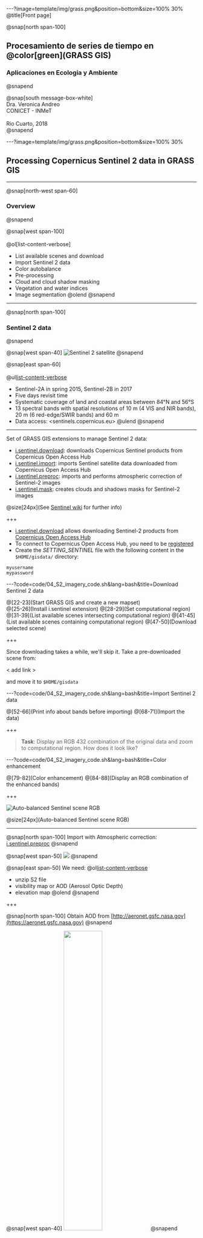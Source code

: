 ---?image=template/img/grass.png&position=bottom&size=100% 30%
@title[Front page]

@snap[north span-100]
<br>
<h2>Procesamiento de series de tiempo en @color[green](GRASS GIS)</h2>
<h3>Aplicaciones en Ecologia y Ambiente</h3>
@snapend

@snap[south message-box-white]
<br>Dra. Veronica Andreo<br>CONICET - INMeT<br><br>Rio Cuarto, 2018<br>
@snapend

---?image=template/img/grass.png&position=bottom&size=100% 30%

## Processing Copernicus Sentinel 2 data in GRASS GIS

---

@snap[north-west span-60]
<h3>Overview</h3>
@snapend

@snap[west span-100]
<br><br>
@ol[list-content-verbose]
- List available scenes and download
- Import Sentinel 2 data
- Color autobalance
- Pre-processing
- Cloud and cloud shadow masking
- Vegetation and water indices
- Image segmentation
@olend
@snapend

---

@snap[north span-100]
<h3>Sentinel 2 data</h3>
@snapend

@snap[west span-40]
![Sentinel 2 satellite](assets/img/sentinel2.jpg)
@snapend

@snap[east span-60]
<br><br>
@ul[list-content-verbose](false)
- Sentinel-2A in spring 2015, Sentinel-2B in 2017
- Five days revisit time
- Systematic coverage of land and coastal areas between 84°N and 56°S
- 13 spectral bands with spatial resolutions of 10 m (4 VIS and NIR bands), 20 m (6 red-edge/SWIR bands) and 60 m
- Data access: <sentinels.copernicus.eu>
@ulend
@snapend

---

Set of GRASS GIS extensions to manage Sentinel 2 data:

- [i.sentinel.download](https://grass.osgeo.org/grass7/manuals/addons/i.sentinel.download.html): downloads Copernicus Sentinel products from Copernicus Open Access Hub
- [i.sentinel.import](https://grass.osgeo.org/grass7/manuals/addons/i.sentinel.import.html): imports Sentinel satellite data downloaded from Copernicus Open Access Hub
- [i.sentinel.preproc](https://grass.osgeo.org/grass7/manuals/addons/i.sentinel.preproc.html): imports and performs atmospheric correction of Sentinel-2 images
- [i.sentinel.mask](https://grass.osgeo.org/grass7/manuals/addons/i.sentinel.mask.html): creates clouds and shadows masks for Sentinel-2 images

@size[24px](See <a href="https://grasswiki.osgeo.org/wiki/SENTINEL">Sentinel wiki</a> for further info)

+++

- [i.sentinel.download](https://grass.osgeo.org/grass7/manuals/addons/i.sentinel.download.html)
allows downloading Sentinel-2 products from [Copernicus Open Access Hub](https://scihub.copernicus.eu/)
- To connect to Copernicus Open Access Hub, you need to be [registered](https://scihub.copernicus.eu/dhus/#/self-registration)
- Create the *SETTING_SENTINEL* file with the following content in the `$HOME/gisdata/` directory:

```
myusername
mypassword
```
    
---?code=code/04_S2_imagery_code.sh&lang=bash&title=Download Sentinel 2 data

@[22-23](Start GRASS GIS and create a new mapset)            
@[25-26](Install i.sentinel extension)
@[28-29](Set computational region)
@[31-39](List available scenes intersecting computational region)
@[41-45](List available scenes containing computational region)
@[47-50](Download selected scene)

+++

Since downloading takes a while, we'll skip it. Take a pre-downloaded scene from:

< add link >

and move it to `$HOME/gisdata`

---?code=code/04_S2_imagery_code.sh&lang=bash&title=Import Sentinel 2 data

@[52-66](Print info about bands before importing)
@[68-71](Import the data)
   
+++

> **Task**: Display an RGB 432 combination of the original data and zoom to computational region. How does it look like?

---?code=code/04_S2_imagery_code.sh&lang=bash&title=Color enhancement

@[79-82](Color enhancement)
@[84-88](Display an RGB combination of the enhanced bands)

+++

![Auto-balanced Sentinel scene RGB](assets/img/S2_color_enhance_uncorr.png)

@size[24px](Auto-balanced Sentinel scene RGB)

---

@snap[north span-100]
Import with Atmospheric correction: <a href="https://grass.osgeo.org/grass7/manuals/addons/i.sentinel.preproc.html">i.sentinel.preproc</a>
@snapend

@snap[west span-50]
![](https://grass.osgeo.org/grass74/manuals/addons/i_sentinel_preproc_GWF.png)
@snapend

@snap[east span-50]
We need:
@ol[list-content-verbose](false)
- unzip S2 file
- visibility map or AOD (Aerosol Optic Depth)
- elevation map
@olend
@snapend

+++

@snap[north span-100]
Obtain AOD from [http://aeronet.gsfc.nasa.gov](https://aeronet.gsfc.nasa.gov)
@snapend

@snap[west span-40]
<img src="assets/img/aeronet_download.png" width="45%">
@snapend

@snap[east span-60]
@ul[list-content-verbose](false)
- EPA-Res_Triangle_Pk station
- Select start and end date
- Choose Combined file and All points
- Download and unzip in `$HOME/gisdata` (the final file has a .dubovik extension)
@ulend
@snapend

+++

Elevation map
<br>

For now, we'll use the `elevation` map present in NC location
<br>
... but only the region covered by `elevation` map will be atmospherically corrected

+++?code=code/04_S2_imagery_code.sh&lang=bash&title=Import plus Atmospheric correction with i.sentinel.preproc

@[96-98](Enter directory with Sentinel scene and unzip file)
@[107-113](Run i.sentinel.preproc using elevation map in NC location)
@[115-118](Color enhancement)
@[120-124](Display atmospherically corrected map)

---

Let's now use a different elevation map: SRTM

- [Shuttle Radar Topography Mission (SRTM)](https://www2.jpl.nasa.gov/srtm/) 
is a worldwide Digital Elevation Model with a resolution of 30 or 90 meters.
- [r.in.srtm.region](https://grass.osgeo.org/grass7/manuals/addons/r.in.srtm.region.html)
downloads and imports SRTM data for the current computational region.

+++?code=code/04_S2_imagery_code.sh&lang=bash&title=Obtain SRTM digital elevation model

@[132-137](Get bounding box of the full S2 scene)
@[139-140](Open a new grass session in a lat-long location)
@[142-143](Set the region using the values obtained in NC location)
@[145-146](Install r.in.srtm.region extension)
@[148-151](Download and import SRTM data for the region)

+++

> **Task**: Display the imported SRTM map and get basic info

+++?code=code/04_S2_imagery_code.sh&lang=bash&title=Reproject and run i.sentinel.preproc again

@[158-160](Change back to NC location and reproject the SRTM map)
@[162-168](Use `srtm` map in i.sentinel.preproc)

+++

> **Task**: Enhance colors and display an RGB combination of the S2 full scene

+++

![RGB corrected S2 image - elevation region](assets/img/S2_color_enhance_corr_full_elev_region.png)


---?code=code/04_S2_imagery_code.sh&lang=bash&title=Clouds and clouds' shadows masks

@[187-191](Identify and mask clouds and clouds shadows)
@[193-199](Display output)

+++
            
![Clouds and cloud shadows](assets/img/S2_clouds_and_shadows.png)

@size[24px](Clouds and cloud shadows identified by *i.sentinel.mask*)

---?code=code/04_S2_imagery_code.sh&lang=bash&title=Vegetation and water indices

@[207-221](Set computational region)
@[223-227](Set clouds mask)
@[229-237](Estimate vegetation indices)
@[239-240](Install i.wi extension)
@[242-245](Estimate water indices)

+++

![Sentinel 2 - NDVI and EVI](assets/img/S2_ndvi_evi.png)

@size[24px](NDVI and EVI from Sentinel 2)

+++

![Sentinel 2 - NDWI](assets/img/S2_ndwi.png)

@size[24px](NDWI from Sentinel 2)

---?code=code/04_S2_imagery_code.sh&lang=bash&title=Segmentation

@[253-254](Install extension)
@[256-259](List maps and create groups and subgroups)
@[261-264](Run i.superpixels.slic)
@[266-269](Run i.segment)
@[271-275](Display NDVI along with the 2 segmentation outputs)

+++

<img src="assets/img/S2_segment_results.png" width="70%">

@size[24px](Segmentation results)

---

## QUESTIONS?

<img src="assets/img/gummy-question.png" width="45%">

---

**Thanks for your attention!!**

![GRASS GIS logo](assets/img/grass_logo_alphab.png)

---

@snap[north span-90]
<br><br><br>
Move on to: 
<br>
[Temporal data processing](https://gitpitch.com/veroandreo/curso-grass-gis-rioiv/master?p=slides/05_temporal&grs=gitlab)
@snapend

@snap[south span-50]
@size[18px](Presentation powered by)
<br>
<a href="https://gitpitch.com/">
<img src="assets/img/gitpitch_logo.png" width="20%"></a>
@snapend
